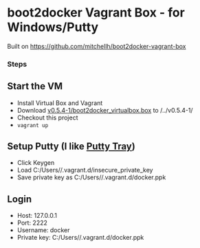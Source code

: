boot2docker Vagrant Box - for Windows/Putty
================================

Built on https://github.com/mitchellh/boot2docker-vagrant-box

### Steps
## Start the VM
* Install Virtual Box and Vagrant
* Download [v0.5.4-1/boot2docker_virtualbox.box](https://github.com/mitchellh/boot2docker-vagrant-box/releases/download/v0.5.4-1/boot2docker_virtualbox.box) to <THIS-PROJECT>/../v0.5.4-1/
* Checkout this project
* `vagrant up`

## Setup Putty (I like [Putty Tray](https://puttytray.goeswhere.com/))
* Click Keygen
* Load C:/Users/<user>/.vagrant.d/insecure_private_key
* Save private key as C:/Users/<user>/.vagrant.d/docker.ppk

## Login
* Host: 127.0.0.1
* Port: 2222
* Username: docker
* Private key: C:/Users/<user>/.vagrant.d/docker.ppk